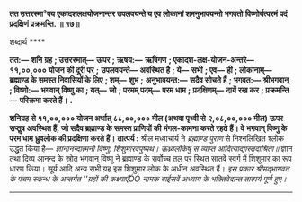 **तत उत्तरस्मा²षय एकादशलक्षयोजनान्तर उपलवयन्ते य एव लोकानां शमनुभावयन्तो भगवतो** **विष्णोर्यत्परमं पदं प्रदक्षिणं प्रक्रमन्ति. ॥ १७॥** 

शब्दार्थ **** 

**तत:—** **शनि ग्रह** **; उत्तरस्मात्—** **ऊपर** **; ऋषय:—** **ऋषिगण** **; एकादश-लक्ष-योजन-अन्तरे—** **११,००,००० योजन की दूरी पर** **;** **उपलवयन्ते—** **अवस्थित है** **; ये—** **सभी** **; एव—** **ही** **; लोकानाम्—** **ब्रह्माण्ड के समस्त निवासियों के लिए** **; शम्—** **शुभ** **;** **अनुभावयन्त:—** **सदैव सोचते हैं** **; भगवत:—** **श्रीभगवान्** **; विष्णो:—** **भगवान् विष्णु का** **; यत्—** **जो** **; परमम् पदम्—** **परम धाम** **;** **प्रदक्षिणम्—** **दायें रख कर** **; प्रक्रमन्ति—** **परिक्रमा करते हैं।** **.** 

**शनिग्रह से ११,००,००० योजन अर्थात् ८८,००,००० मील (अथवा पृथ्वी से** **२,०८,००,००० मील) ऊपर सप्तॢष अवस्थित हैं, जो सदैव ब्रह्माण्ड के समस्त प्राणियों की** **मंगल-कामना करते रहते हैं। वे भगवान् विष्णु के परम धाम ध्रुवलोक की प्रदक्षिणा करते हैं।** **तात्पर्य :** श्रील मध्वाचार्य ने *ब्रह्माण्ड पुराण* से निश्नलिखित श्लोक उद्धृत किया है— *ज्ञानानन्दात्मनो विष्णु: शिशुमारवपुष्यथ।* *ऊध्र्वलोकेषु स व्याप्त आदित्याद्यास्तदाश्रिता॥* ज्ञान तथा दिव्य आनन्द के स्रोत भगवान् विष्णु ने ब्रह्माण्ड के सर्वोच्च तल पर स्थित सातवें स्वर्ग में शिशुमार का रूप धारण किया। सूर्य आदि अन्य सभी ग्रह इस शिशुमार लोक के अधीन अवस्थित हैं। *इस प्रकार श्रीमद्भागवत के पंचम स्कन्ध के अन्तर्गत ''ग्रहों की कक्ष्याएँÓÓ नामक बाईसवें* *अध्याय के भक्तिवेदान्त तात्पर्य पूर्ण हुए।* 

**** 